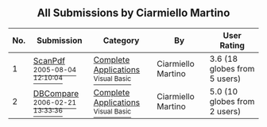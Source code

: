 ﻿<div align="center">

## All Submissions by Ciarmiello Martino

</div>

No.  | Submission | Category | By   | User Rating
---- | ---------- | -------- | ---- | -----------
1 | [ScanPdf<br /><sup>2005-08-04 12:10:04</sup>](https://github.com/Planet-Source-Code/ciarmiello-martino-scanpdf__1-65371) | [Complete Applications<br /><sup>Visual Basic</sup>](../ByCategory/complete-applications__1-27.md) | Ciarmiello Martino | 3.6 (18 globes from 5 users)
2 | [DBCompare<br /><sup>2006-02-21 13:33:36</sup>](https://github.com/Planet-Source-Code/ciarmiello-martino-dbcompare__1-65380) | [Complete Applications<br /><sup>Visual Basic</sup>](../ByCategory/complete-applications__1-27.md) | Ciarmiello Martino | 5.0 (10 globes from 2 users)
